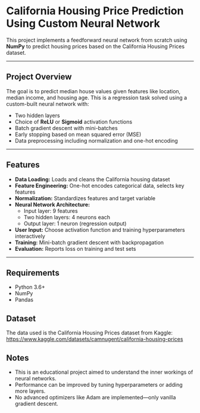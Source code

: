 # California Housing Price Prediction Using Custom Neural Network

This project implements a feedforward neural network from scratch using **NumPy** to predict housing prices based on the California Housing Prices dataset.

---

## Project Overview

The goal is to predict median house values given features like location, median income, and housing age. This is a regression task solved using a custom-built neural network with:

- Two hidden layers
- Choice of **ReLU** or **Sigmoid** activation functions
- Batch gradient descent with mini-batches
- Early stopping based on mean squared error (MSE)
- Data preprocessing including normalization and one-hot encoding

---

## Features

- **Data Loading:** Loads and cleans the California housing dataset
- **Feature Engineering:** One-hot encodes categorical data, selects key features
- **Normalization:** Standardizes features and target variable
- **Neural Network Architecture:**
  - Input layer: 9 features
  - Two hidden layers: 4 neurons each
  - Output layer: 1 neuron (regression output)
- **User Input:** Choose activation function and training hyperparameters interactively
- **Training:** Mini-batch gradient descent with backpropagation
- **Evaluation:** Reports loss on training and test sets

---

## Requirements

- Python 3.6+
- NumPy
- Pandas

## Dataset

The data used is the California Housing Prices dataset from Kaggle:
https://www.kaggle.com/datasets/camnugent/california-housing-prices


## Notes

- This is an educational project aimed to understand the inner workings of neural networks.
- Performance can be improved by tuning hyperparameters or adding more layers.
- No advanced optimizers like Adam are implemented—only vanilla gradient descent.



